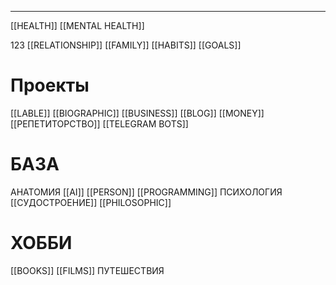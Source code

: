 * * *

[[HEALTH]]
[[MENTAL HEALTH]]

123
[[RELATIONSHIP]]
[[FAMILY]]
[[HABITS]]
[[GOALS]]

# Проекты
[[LABLE]]
[[BIOGRAPHIC]]
[[BUSINESS]]
[[BLOG]]
[[MONEY]]
[[РЕПЕТИТОРСТВО]]
[[TELEGRAM BOTS]]

# БАЗА
АНАТОМИЯ
[[AI]]
[[PERSON]]
[[PROGRAMMING]]
ПСИХОЛОГИЯ
[[СУДОСТРОЕНИЕ]]
[[PHILOSOPHIC]]
# ХОББИ
[[BOOKS]]
[[FILMS]]
ПУТЕШЕСТВИЯ


